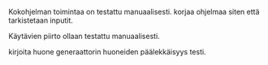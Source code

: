 

Kokohjelman toimintaa on testattu manuaalisesti.
    korjaa ohjelmaa siten että tarkistetaan inputit.

Käytävien piirto ollaan testattu manuaalisesti.

kirjoita huone generaattorin huoneiden päälekkäisyys testi.

